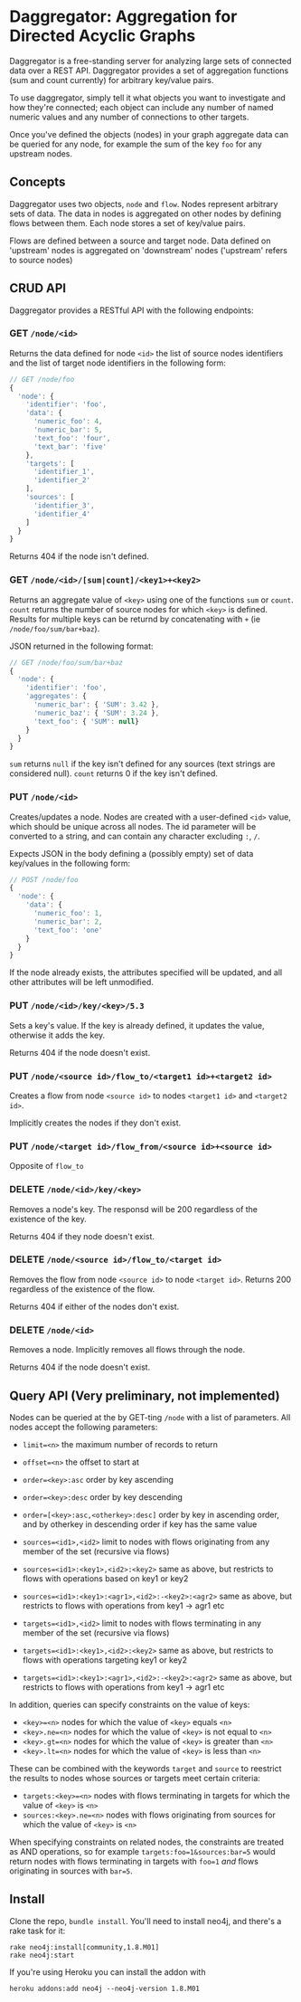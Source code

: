 # Daggregator: Aggregation for Directed Acyclic Graphs

Daggregator is a free-standing server for analyzing large sets of connected
data over a REST API.  Daggregator provides a set of aggregation functions
(sum and count currently) for arbitrary key/value pairs.

To use daggregator, simply tell it what objects you want to investigate and
how they're connected; each object can include any number of named numeric
values and any number of connections to other targets.

Once you've defined the objects (nodes) in your graph aggregate data can 
be queried for any node, for example the sum of the key `foo` for any upstream
nodes.


## Concepts

Daggregator uses two objects, `node` and `flow`.  Nodes represent
arbitrary sets of data. The data in nodes is aggregated on other 
nodes by defining flows between them.  Each node stores a set 
of key/value pairs.

Flows are defined between a source and target node.  Data defined on
'upstream' nodes is aggregated on 'downstream' nodes ('upstream'
refers to source nodes)


## CRUD API

Daggregator provides a RESTful API with the following endpoints:

### GET `/node/<id>`

Returns the data defined for node `<id>` the list of source
nodes identifiers and the list of target node identifiers in the 
following form:

``` javascript
// GET /node/foo
{
  'node': {
    'identifier': 'foo',
    'data': {
      'numeric_foo': 4,
      'numeric_bar': 5,
      'text_foo': 'four',
      'text_bar': 'five'
    },
    'targets': [
      'identifier_1',
      'identifier_2'
    ],
    'sources': [
      'identifier_3',
      'identifier_4'
    ]
  }
}
```

Returns 404 if the node isn't defined.

### GET `/node/<id>/[sum|count]/<key1>+<key2>`

Returns an aggregate value of `<key>` using one of the functions
`sum` or `count`. `count` returns the number
of source nodes for which `<key>` is defined. Results for multiple keys
can be returnd by concatenating with `+` (ie `/node/foo/sum/bar+baz`).

JSON returned in the following format:

``` javascript
// GET /node/foo/sum/bar+baz
{
  'node': {
    'identifier': 'foo',
    'aggregates': {
      'numeric_bar': { 'SUM': 3.42 },
      'numeric_baz': { 'SUM': 3.24 },
      'text_foo': { 'SUM': null}
    }
  }
}
``` 

`sum` returns `null` if the key isn't defined for any sources (text 
strings are considered null).  `count` returns 0 if the key isn't 
defined.

### PUT `/node/<id>`

Creates/updates a node. Nodes are created with a user-defined `<id>` 
value, which should be unique across all nodes.  The id parameter will be
converted to a string, and can contain any character excluding `:`, `/`.

Expects JSON in the body defining a (possibly empty) 
set of data key/values in the following form:

``` javascript
// POST /node/foo
{
  'node': {
    'data': {
      'numeric_foo': 1,
      'numeric_bar': 2,
      'text_foo': 'one'
    }
  }
}
```

If the node already exists, the attributes specified will be updated, and all
other attributes will be left unmodified.  


### PUT `/node/<id>/key/<key>/5.3` 

Sets a key's value. If the key is already defined, it updates the value,
otherwise it adds the key. 

Returns 404 if the node doesn't exist.

### PUT `/node/<source id>/flow_to/<target1 id>+<target2 id>` 

Creates a flow from node `<source id>` to nodes `<target1 id>` and
`<target2 id>`.  

Implicitly creates the nodes if they don't exist.


### PUT `/node/<target id>/flow_from/<source id>+<source id>` 

Opposite of `flow_to`


### DELETE `/node/<id>/key/<key>`

Removes a node's key.  The responsd will be 200 regardless of the existence of
the key.  

Returns 404 if they node doesn't exist.

### DELETE `/node/<source id>/flow_to/<target id>`

Removes the flow from node `<source id>` to node `<target id>`.  Returns 200 regardless
of the existence of the flow.

Returns 404 if either of the nodes don't exist.

### DELETE `/node/<id>`

Removes a node.  Implicitly removes all flows through the node. 

Returns 404 if the node doesn't exist.


## Query API (Very preliminary, not implemented)

Nodes can be queried at the by GET-ting `/node` with a list of parameters.  All nodes
accept the following parameters:

* `limit=<n>` the maximum number of records to return
* `offset=<n>` the offset to start at

* `order=<key>:asc` order by key ascending
* `order=<key>:desc` order by key descending
* `order=[<key>:asc,<otherkey>:desc]` order by key in ascending order, and by otherkey in descending order if key has the same value

* `sources=<id1>,<id2>` limit to nodes with flows originating from any member of the set (recursive via flows)
* `sources=<id1>:<key1>,<id2>:<key2>` same as above, but restricts to flows with operations based on key1 or key2
* `sources=<id1>:<key1>:<agr1>,<id2>:-<key2>:<agr2>` same as above, but restricts to flows with operations from key1 -> agr1 etc

* `targets=<id1>,<id2>` limit to nodes with flows terminating in any member of the set (recursive via flows)
* `targets=<id1>:<key1>,<id2>:<key2>` same as above, but restricts to flows with operations targeting key1 or key2
* `targets=<id1>:<key1>:<agr1>,<id2>:-<key2>:<agr2>` same as above, but restricts to flows with operations from key1 -> agr1 etc

In addition, queries can specify constraints on the value of keys:

* `<key>=<n>` nodes for which the value of `<key>` equals `<n>`
* `<key>.ne=<n>` nodes for which the value of `<key>` is not equal to `<n>`
* `<key>.gt=<n>` nodes for which the value of `<key>` is greater than `<n>`
* `<key>.lt=<n>` nodes for which the value of `<key>` is less than `<n>`

These can be combined with the keywords `target` and `source` to reestrict the results 
to nodes whose sources or targets meet certain criteria:

* `targets:<key>=<n>` nodes with flows terminating in targets for which the value of `<key>` is `<n>`
* `sources:<key>.ne=<n>` nodes with flows originating from sources for which the value of `<key>` is `<n>`

When specifying constraints on related nodes, the constraints are treated as AND operations,
so for example `targets:foo=1&sources:bar=5` would return nodes with flows terminating in
targets with `foo=1` _and_ flows originating in sources with `bar=5`.

## Install

Clone the repo, `bundle install`.  You'll need to install neo4j, and there's a rake task for it:

    rake neo4j:install[community,1.8.M01]
    rake neo4j:start

If you're using Heroku you can install the addon with

    heroku addons:add neo4j --neo4j-version 1.8.M01
